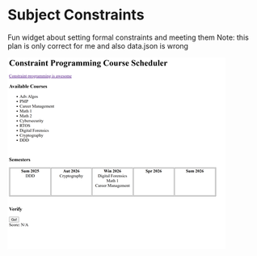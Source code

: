 # Subject Constraints

Fun widget about setting formal constraints and meeting them
Note: this plan is only correct for me and also data.json is wrong

![screenshot](image.png)
